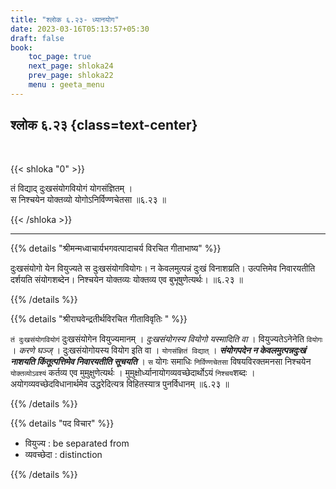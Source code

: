 ```yaml
---
title: "श्लोक ६.२३- ध्यानयोग"
date: 2023-03-16T05:13:57+05:30
draft: false
book:
    toc_page: true
    next_page: shloka24
    prev_page: shloka22
    menu : geeta_menu
---
```




## श्लोक ६.२३ {class=text-center}

<br/>

{{< shloka  "0"  >}}

तं विद्याद् दुःखसंयोगवियोगं योगसंज्ञितम् ।  
स निश्चयेन योक्तव्यो योगोऽनिर्विण्णचेतसा ॥६.२३ ॥

{{< /shloka >}}

---


{{% details "श्रीमन्मध्वाचार्यभगवत्पादाचर्य विरचित  गीताभाष्य" %}}

दुःखसंयोगो येन वियुज्यते स दुःखसंयोगवियोगः। न केवलमुत्पन्नं दुःखं विनाशय्रति। 
उत्पत्तिमेव निवारयतीति दर्शयति संयोगशब्देन। 
निश्चयेन योक्तव्यः योक्तव्य एव बुभूषुणेत्यर्थः।  ॥६.२३ ॥

{{% /details %}}



{{% details "श्रीराघवेन्द्रतीर्थविरचित गीताविवृतिः " %}}

`तं दुःखसंयोगवियोगं` दुःखसंयोगेन वियुज्यमानम्‌ । *दुःखसंयोगस्य*
*वियोगो यस्मादिति वा* । वियुज्यतेऽनेनेति `वियोगः` । *करणे घञ्ज्‌* ।
दुःखसंयोगोयस्य वियोग इति वा । `योगसंज्ञितं विद्यात्‌` । 
***संयोगपदेन न केवलमुत्पन्नदुःखं नाशयति किंतूत्पत्तिमेव निवारयतीति सूचयति*** । 
`स` योगः समाधिः `निर्विण्णचेतसा` विषयविरक्तमनसा निश्चयेन `योक्तव्योऽवश्यं` कर्तव्य
एव मुमुक्षुणेत्यर्थः । मुमुक्षोर्ध्यानायोगव्यवच्छेदार्थोऽयं `निश्चय`शब्दः ।
अयोगव्यवच्छेदविधानार्थमेव उद्धरेदित्यत्र विहितस्यात्र पुनर्विधानम्‌ ॥६.२३ ॥

{{% /details %}}



{{% details "पद विचार" %}}

-  वियुज्य : be separated from
-  व्यवच्छेदा : distinction

{{% /details %}}
